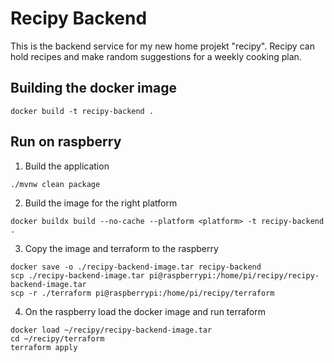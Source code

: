 # Recipy Backend

This is the backend service for my new home projekt "recipy". Recipy can hold recipes and make
random suggestions for a weekly cooking plan.

## Building the docker image

```shell
docker build -t recipy-backend .
```

## Run on raspberry

1. Build the application

```shell
./mvnw clean package
```

2. Build the image for the right platform

```shell
docker buildx build --no-cache --platform <platform> -t recipy-backend .
```

3. Copy the image and terraform to the raspberry

```shell
docker save -o ./recipy-backend-image.tar recipy-backend
scp ./recipy-backend-image.tar pi@raspberrypi:/home/pi/recipy/recipy-backend-image.tar
scp -r ./terraform pi@raspberrypi:/home/pi/recipy/terraform
```

4. On the raspberry load the docker image and run terraform

```shell
docker load ~/recipy/recipy-backend-image.tar
cd ~/recipy/terraform
terraform apply
```
